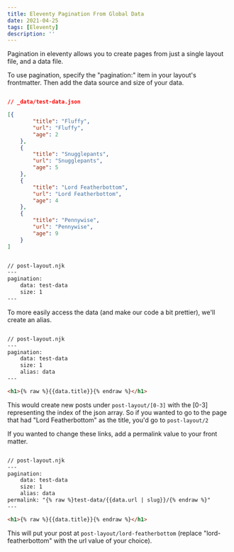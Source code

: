 ```yaml
---
title: Eleventy Pagination From Global Data
date: 2021-04-25
tags: [Eleventy]
description: ''
---
```


Pagination in eleventy allows you to create pages from just a single layout file, and a data file.

To use pagination, specify the "pagination:" item in your layout's frontmatter. Then add the data source and size of your data.

```json

// _data/test-data.json

[{
        "title": "Fluffy",
        "url": "Fluffy",
        "age": 2
    },
    {
        "title": "Snugglepants",
        "url": "Snugglepants",
        "age": 5
    },
    {
        "title": "Lord Featherbottom",
        "url": "Lord Featherbottom",
        "age": 4
    },
    {
        "title": "Pennywise",
        "url": "Pennywise",
        "age": 9
    }
]
```

```html

// post-layout.njk
---
pagination:
    data: test-data
    size: 1
---
```

To more easily access the data (and make our code a bit prettier), we'll create an alias.

```html

// post-layout.njk
---
pagination:
    data: test-data
    size: 1
    alias: data
---

<h1>{% raw %}{{data.title}}{% endraw %}</h1>
```

This would create new posts under ```post-layout/[0-3]``` with the [0-3] representing the index of the json array. So if you wanted to go to the page that had "Lord Featherbottom" as the title, you'd go to ```post-layout/2```

If you wanted to change these links, add a permalink value to your front matter.

```html

// post-layout.njk
---
pagination:
    data: test-data
    size: 1
    alias: data
permalink: "{% raw %}test-data/{{data.url | slug}}/{% endraw %}"
---

<h1>{% raw %}{{data.title}}{% endraw %}</h1>
```

This will put your post at ```post-layout/lord-featherbottom``` (replace "lord-featherbottom" with the url value of your choice).